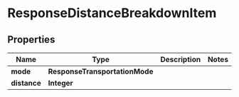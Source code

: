 

# ResponseDistanceBreakdownItem


## Properties

Name | Type | Description | Notes
------------ | ------------- | ------------- | -------------
**mode** | **ResponseTransportationMode** |  | 
**distance** | **Integer** |  | 



